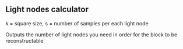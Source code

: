 Light nodes calculator
---

k = square size, s = number of samples per each light node

Outputs the number of light nodes you need in order for the block to be reconstructable
